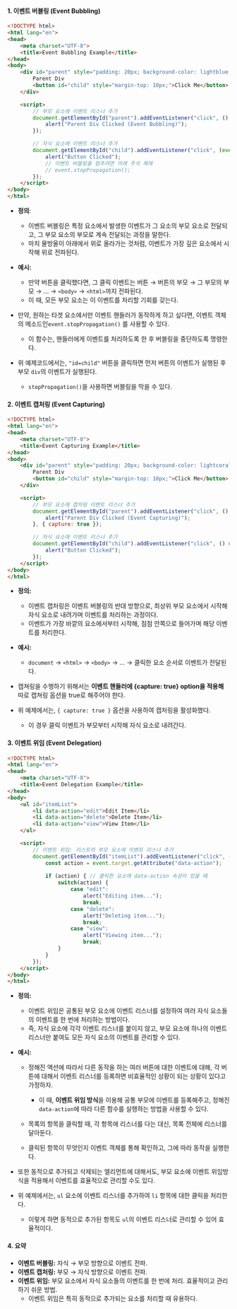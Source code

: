 
#### 1. 이벤트 버블링 (Event Bubbling)
```html
<!DOCTYPE html>
<html lang="en">
<head>
    <meta charset="UTF-8">
    <title>Event Bubbling Example</title>
</head>
<body>
    <div id="parent" style="padding: 20px; background-color: lightblue;">
        Parent Div
        <button id="child" style="margin-top: 10px;">Click Me</button>
    </div>

    <script>
        // 부모 요소에 이벤트 리스너 추가
        document.getElementById("parent").addEventListener("click", () => {
            alert("Parent Div Clicked (Event Bubbling)");
        });

        // 자식 요소에 이벤트 리스너 추가
        document.getElementById("child").addEventListener("click", (event) => {
            alert("Button Clicked");
            // 이벤트 버블링을 멈추려면 아래 주석 해제
            // event.stopPropagation();
        });
    </script>
</body>
</html>
```
- **정의**:
	- 이벤트 버블링은 특정 요소에서 발생한 이벤트가 그 요소의 부모 요소로 전달되고, 그 부모 요소의 부모로 계속 전달되는 과정을 말한다.
	- 마치 물방울이 아래에서 위로 올라가는 것처럼, 이벤트가 가장 깊은 요소에서 시작해 위로 전파된다.

- **예시:**
	- 만약 버튼을 클릭했다면, 그 클릭 이벤트는 버튼 → 버튼의 부모 → 그 부모의 부모 → ... → `<body>` → `<html>`까지 전파된다.
	- 이 때, 모든 부모 요소는 이 이벤트를 처리할 기회를 갖는다.

- 만약, 원하는 타겟 요소에서만 이벤트 핸들러가 동작하게 하고 싶다면, 이벤트 객체의 메소드인`event.stopPropagation()` 를 사용할 수 있다.
    - 이 함수는, 핸들러에게 이벤트를 처리하도록 한 후 버블링을 중단하도록 명령한다.

- 위 예제코드에서는, `"id=child"` 버튼을 클릭하면 먼저 버튼의 이벤트가 실행된 후 부모 `div`의 이벤트가 실행된다. 
	- `stopPropagation()`을 사용하면 버블링을 막을 수 있다.


#### 2. 이벤트 캡처링 (Event Capturing)
```html
<!DOCTYPE html>
<html lang="en">
<head>
    <meta charset="UTF-8">
    <title>Event Capturing Example</title>
</head>
<body>
    <div id="parent" style="padding: 20px; background-color: lightcoral;">
        Parent Div
        <button id="child" style="margin-top: 10px;">Click Me</button>
    </div>

    <script>
        // 부모 요소에 캡처링 이벤트 리스너 추가
        document.getElementById("parent").addEventListener("click", () => {
            alert("Parent Div Clicked (Event Capturing)");
        }, { capture: true });

        // 자식 요소에 이벤트 리스너 추가
        document.getElementById("child").addEventListener("click", () => {
            alert("Button Clicked");
        });
    </script>
</body>
</html>
```

- **정의:**
	- 이벤트 캡처링은 이벤트 버블링의 반대 방향으로, 최상위 부모 요소에서 시작해 자식 요소로 내려가며 이벤트를 처리하는 과정이다. 
	- 이벤트가 가장 바깥의 요소에서부터 시작해, 점점 안쪽으로 들어가며 해당 이벤트를 처리한다.

- **예시:**
	- `document` → `<html>` → `<body>` → ... → 클릭한 요소 순서로 이벤트가 전달된다.

- 캡쳐링을 수행하기 위해서는 **이벤트 핸들러에 {capture: true} option을 적용해** 따로 캡쳐링 옵션을 true로 해주어야 한다.

- 위 예제에서는, `{ capture: true }` 옵션을 사용하여 캡처링을 활성화했다. 
	- 이 경우 클릭 이벤트가 부모부터 시작해 자식 요소로 내려간다.


#### 3. 이벤트 위임 (Event Delegation)
```html
<!DOCTYPE html>
<html lang="en">
<head>
    <meta charset="UTF-8">
    <title>Event Delegation Example</title>
</head>
<body>
    <ul id="itemList">
        <li data-action="edit">Edit Item</li>
        <li data-action="delete">Delete Item</li>
        <li data-action="view">View Item</li>
    </ul>

    <script>
        // 이벤트 위임: 리스트의 부모 요소에 이벤트 리스너 추가
        document.getElementById("itemList").addEventListener("click", (event) => {
            const action = event.target.getAttribute("data-action");
            
            if (action) { // 클릭한 요소에 data-action 속성이 있을 때
                switch(action) {
                    case "edit":
                        alert("Editing item...");
                        break;
                    case "delete":
                        alert("Deleting item...");
                        break;
                    case "view":
                        alert("Viewing item...");
                        break;
                }
            }
        });
    </script>
</body>
</html>
```

- **정의:**
	- 이벤트 위임은 공통된 부모 요소에 이벤트 리스너를 설정하여 여러 자식 요소들의 이벤트를 한 번에 처리하는 방법이다. 
	- 즉, 자식 요소에 각각 이벤트 리스너를 붙이지 않고, 부모 요소에 하나의 이벤트 리스너만 붙여도 모든 자식 요소의 이벤트를 관리할 수 있다.

- **예시:**
	- 정해진 액션에 따라서 다른 동작을 하는 여러 버튼에 대한 이벤트에 대해, 각 버튼에 대해서 이벤트 리스너를 등록하면 비효율적인 상황이 되는 상황이 있다고 가정하자. 
		- 이 때, **이벤트 위임 방식**을 이용해 공통 부모에 이벤트를 등록해주고, 정해진 `data-action`에 따라 다른 함수를 실행하는 방법을 사용할 수 있다.
	
	- 목록의 항목을 클릭할 때, 각 항목에 리스너를 다는 대신, 목록 전체에 리스너를 달아둔다. 
	- 클릭된 항목이 무엇인지 이벤트 객체를 통해 확인하고, 그에 따라 동작을 실행한다.

- 또한 동적으로 추가되고 삭제되는 엘리먼트에 대해서도, 부모 요소에 이벤트 위임방식을 적용해서 이벤트를 효율적으로 관리할 수도 있다.

- 위 예제에서는, `ul` 요소에 이벤트 리스너를 추가하여 `li` 항목에 대한 클릭을 처리한다. 
	- 이렇게 하면 동적으로 추가된 항목도 `ul`의 이벤트 리스너로 관리할 수 있어 효율적이다.


#### 4. **요약**

- **이벤트 버블링:** 자식 → 부모 방향으로 이벤트 전파.
- **이벤트 캡처링:** 부모 → 자식 방향으로 이벤트 전파.
- **이벤트 위임:** 부모 요소에서 자식 요소들의 이벤트를 한 번에 처리. 효율적이고 관리하기 쉬운 방법.
	- 이벤트 위임은 특히 동적으로 추가되는 요소를 처리할 때 유용하다.